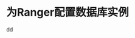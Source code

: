 为Ranger配置数据库实例
================================================================================



































dd
